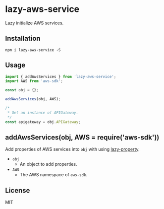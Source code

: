 # lazy-aws-service

Lazy initialize AWS services.

## Installation

```
npm i lazy-aws-service -S
```

## Usage

``` javascript
import { addAwsServices } from 'lazy-aws-service';
import AWS from 'aws-sdk';

const obj = {};

addAwsServices(obj, AWS);

/*
 * Get an instance of APIGateway.
 */
const apigateway = obj.APIGateway;
```

## addAwsServices(obj, AWS = require('aws-sdk'))

Add properties of AWS services into `obj` with using [lazy-property](https://www.npmjs.com/package/lazy-property).

- `obj`
    - An object to add properties.
- `AWS`
    - The AWS namespace of `aws-sdk`.

## License

MIT

